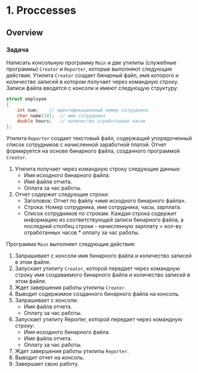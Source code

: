 # 1. Proccesses

## Overview

### Задача
Написать консольную программу `Main` и две утилиты (служебные программы) `Creator` и `Reporter`, которые выполняют следующие действия. Утилита `Creator` создает бинарный файл, имя которого и количество записей в котором получает через командную строку.
Записи файла вводятся с консоли и имеют следующую структуру:

~~~ C++ struct employee {
struct employee
{
    int num;    // идентификационный номер сотрудника
    char name[10];  // имя сотрудника
    double hours;   // количество отработанных часов
};
~~~

Утилита `Reporter` создает текстовый файл, содержащий упорядоченный список сотрудников с начисленной заработной платой. Отчет формируется на основе бинарного файла, созданного программой `Creator`.
1. Утилита получает через командную строку следующие данные:
    - Имя исходного бинарного файла.
    - Имя файла отчета.
    - Оплата за час работы.
2. Отчет содержит следующие строки:
    - Заголовок: Отчет по файлу «имя исходного бинарного файла».
    - Строка: Номер сотрудника, имя сотрудника, часы, зарплата.
    - Список сотрудников по строкам. Каждая строка содержит информацию из соответствующей записи бинарного файла, а последний столбец строки - начисленную зарплату = кол-ву отработанных часов * оплату за час работы.



Программа `Main` выполняет следующие действия:
1. Запрашивает с консоли имя бинарного файла и количество записей в этом файле.
2. Запускает утилиту `Creator`, которой передает через командную строку имя создаваемого бинарного файла и количество записей в этом файле.
3. Ждет завершения работы утилиты `Creator`.
4. Выводит содержимое созданного бинарного файла на консоль.
5. Запрашивает с консоли:
    - Имя файла отчета.
    - Оплату за час работы.
6. Запускает утилиту Reporter, которой передает через командную строку:
    - Имя исходного бинарного файла.
    - Имя файла отчета.
    - Оплату за час работы.
7. Ждет завершения работы утилиты `Reporter`.
8. Выводит отчет на консоль.
9. Завершает свою работу.
